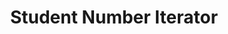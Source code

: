 ---
title: 'Student Number Iterator'
type: 'academic project'
affiliation: 'McMaster University'
images: ["NumberIterator3","NumberIterator4","NumberIterator5","NumberIterator6","NumberIterator7","NumberIterator8","NumberIterator9","NumberIterator10","NumberIterator11","NumberIterator2","NumberIterator1"]
imageHeight: 280px
skills: ['Circuits']
videoLink:  "https://youtu.be/th4inV366BM"
github: ""
links: []
linkTitles: []
linkTypes: []
description: In this second year circuits project, I displayed each digit in my student number on a 7-segment display using nothing but sequential logic.
---